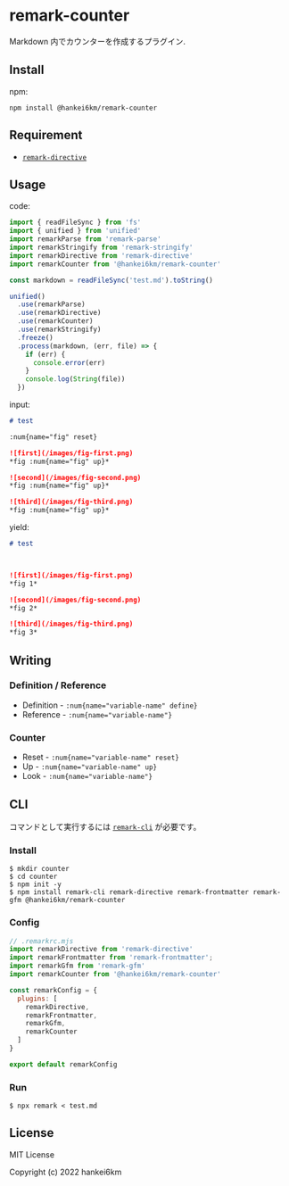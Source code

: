 # remark-counter

Markdown 内でカウンターを作成するプラグイン.

## Install

npm:

```
npm install @hankei6km/remark-counter
```

## Requirement

- [`remark-directive`](https://github.com/remarkjs/remark-directive)

## Usage

code:
```typescript
import { readFileSync } from 'fs'
import { unified } from 'unified'
import remarkParse from 'remark-parse'
import remarkStringify from 'remark-stringify'
import remarkDirective from 'remark-directive'
import remarkCounter from '@hankei6km/remark-counter'

const markdown = readFileSync('test.md').toString()

unified()
  .use(remarkParse)
  .use(remarkDirective)
  .use(remarkCounter)
  .use(remarkStringify)
  .freeze()
  .process(markdown, (err, file) => {
    if (err) {
      console.error(err)
    }
    console.log(String(file))
  })

```

input:
```markdown
# test

:num{name="fig" reset}

![first](/images/fig-first.png)
*fig :num{name="fig" up}*

![second](/images/fig-second.png)
*fig :num{name="fig" up}*

![third](/images/fig-third.png)
*fig :num{name="fig" up}*
```

yield:
```markdown
# test



![first](/images/fig-first.png)
*fig 1*

![second](/images/fig-second.png)
*fig 2*

![third](/images/fig-third.png)
*fig 3*

```


## Writing

### Definition / Reference

- Definition - `:num{name="variable-name" define}`
- Reference - `:num{name="variable-name"}`

### Counter

- Reset - `:num{name="variable-name" reset}`
- Up - `:num{name="variable-name" up}`
- Look - `:num{name="variable-name"}`


## CLI

コマンドとして実行するには [`remark-cli`](https://github.com/remarkjs/remark/tree/main/packages/remark-cli) が必要です。

### Install

```console
$ mkdir counter
$ cd counter
$ npm init -y
$ npm install remark-cli remark-directive remark-frontmatter remark-gfm @hankei6km/remark-counter
```

### Config

```js
// .remarkrc.mjs
import remarkDirective from 'remark-directive'
import remarkFrontmatter from 'remark-frontmatter';
import remarkGfm from 'remark-gfm'
import remarkCounter from '@hankei6km/remark-counter'

const remarkConfig = {
  plugins: [
    remarkDirective,
    remarkFrontmatter,
    remarkGfm,
    remarkCounter
  ]
}

export default remarkConfig
```

### Run

```console
$ npx remark < test.md
```


## License

MIT License

Copyright (c) 2022 hankei6km

